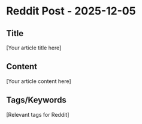# Reddit Post - 2025-12-05

## Title
[Your article title here]

## Content
[Your article content here]

## Tags/Keywords
[Relevant tags for Reddit]
